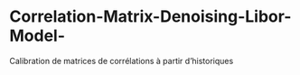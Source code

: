 # Correlation-Matrix-Denoising-Libor-Model-
Calibration de matrices de corrélations à partir d’historiques
